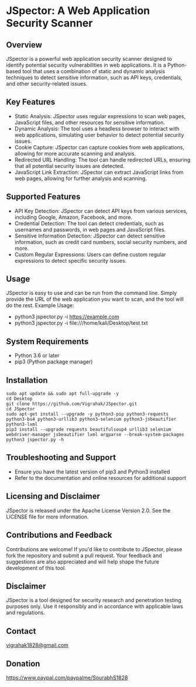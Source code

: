 # JSpector: A Web Application Security Scanner

## Overview
 JSpector is a powerful web application security scanner designed to identify potential security vulnerabilities in web applications. It is a Python-based tool that uses a combination of static and dynamic analysis techniques to detect sensitive information, such as API keys, credentials, and other security-related issues.

## Key Features
 * Static Analysis: JSpector uses regular expressions to scan web pages, JavaScript files, and other resources for sensitive information.
 * Dynamic Analysis: The tool uses a headless browser to interact with web applications, simulating user behavior to detect potential security issues.
 * Cookie Capture: JSpector can capture cookies from web applications, allowing for more accurate scanning and analysis.
 * Redirected URL Handling: The tool can handle redirected URLs, ensuring that all potential security issues are detected.
 * JavaScript Link Extraction: JSpector can extract JavaScript links from web pages, allowing for further analysis and scanning.

## Supported Features
 * API Key Detection: JSpector can detect API keys from various services, including Google, Amazon, Facebook, and more.
 * Credential Detection: The tool can detect credentials, such as usernames and passwords, in web pages and JavaScript files.
 * Sensitive Information Detection: JSpector can detect sensitive information, such as credit card numbers, social security numbers, and more.
 * Custom Regular Expressions: Users can define custom regular expressions to detect specific security issues.

## Usage
 JSpector is easy to use and can be run from the command line. Simply provide the URL of the web application you want to scan, and the tool will do the rest.
 Example Usage: 
   * python3 jspector.py -i https://example.com
   * python3 jspector.py -i file:///home/kali/Desktop/test.txt
     
## System Requirements
 * Python 3.6 or later
 * pip3 (Python package manager)

## Installation
    sudo apt update && sudo apt full-upgrade -y  
    cd Desktop    
    git clone https://github.com/Vigrahak/JSpector.git
    cd JSpector
    sudo apt-get install --upgrade -y python3-pip python3-requests python3-bs4 python3-urllib3 python3-selenium python3-jsbeautifier python3-lxml
    pip3 install --upgrade requests beautifulsoup4 urllib3 selenium webdriver-manager jsbeautifier lxml argparse --break-system-packages
    python3 jspector.py -h

## Troubleshooting and Support
 * Ensure you have the latest version of pip3 and Python3 installed
 * Refer to the documentation and online resources for additional support

## Licensing and Disclaimer
 JSpector is released under the Apache License Version 2.0. See the LICENSE file for more information.

## Contributions and Feedback
 Contributions are welcome! If you'd like to contribute to JSpector, please fork the repository and submit a pull request. Your feedback and suggestions are also appreciated and will help shape the future development of this tool.

## Disclaimer
 JSpector is a tool designed for security research and penetration testing purposes only. Use it responsibly and in accordance with applicable laws and regulations.

## Contact
 vigrahak1828@gmail.com

## Donation
 https://www.paypal.com/paypalme/SourabhS1828
